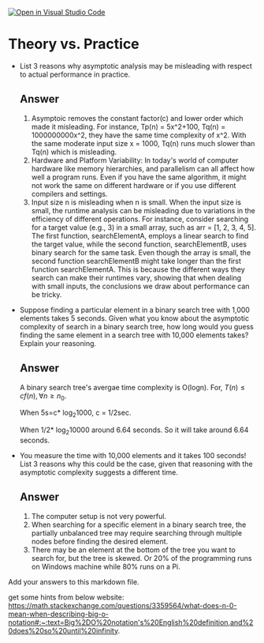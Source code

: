 [![Open in Visual Studio Code](https://classroom.github.com/assets/open-in-vscode-718a45dd9cf7e7f842a935f5ebbe5719a5e09af4491e668f4dbf3b35d5cca122.svg)](https://classroom.github.com/online_ide?assignment_repo_id=11861567&assignment_repo_type=AssignmentRepo)
# Theory vs. Practice

- List 3 reasons why asymptotic analysis may be misleading with respect to
  actual performance in practice.
  ## Answer
  1. Asymptoic removes the constant factor(c) and lower order which made it misleading. For instance, Tp(n) = 5x^2+100, Tq(n) = 1000000000x^2, they have the same time complexity of x^2. With the same moderate input size x = 1000, Tq(n) runs much slower than Tq(n) which is misleading.
  2. Hardware and Platform Variability: In today's world of computer hardware like memory hierarchies, and parallelism can all affect how well a program runs. Even if you have the same algorithm, it might not work the same on different hardware or if you use different compilers and settings.
  3. Input size n is misleading when n is small. When the input size is small, the runtime analysis can be misleading due to variations in the efficiency of different operations. For instance, consider searching for a target value (e.g., 3) in a small array, such as arr = [1, 2, 3, 4, 5]. The first function, searchElementA, employs a linear search to find the target value, while the second function, searchElementB, uses binary search for the same task. Even though the array is small, the second function searchElementB might take longer than the first function searchElementA. This is because the different ways they search can make their runtimes vary, showing that when dealing with small inputs, the conclusions we draw about performance can be tricky.


- Suppose finding a particular element in a binary search tree with 1,000
  elements takes 5 seconds. Given what you know about the asymptotic complexity
  of search in a binary search tree, how long would you guess finding the same
  element in a search tree with 10,000 elements takes? Explain your reasoning.

  ## Answer
  A binary search tree's avergae time complexity is O(logn).
  For, $T(n)\leq cf(n), \forall n \geq n_0$.
  
  When 5s=c* $\log_{2}1000$, c = 1/2sec.
  
  When 1/2* $\log_{2}10000$ around 6.64 seconds. So it will take around 6.64 seconds.

- You measure the time with 10,000 elements and it takes 100 seconds! List 3
  reasons why this could be the case, given that reasoning with the asymptotic
  complexity suggests a different time.

  ## Answer
  1. The computer setup is not very powerful.
  2. When searching for a specific element in a binary search tree, the partially unbalanced tree may require searching through multiple nodes before finding the desired element.
  3. There may be an element at the bottom of the tree you want to search for, but the tree is skewed. Or 20% of the programming runs on Windows machine while 80% runs on a Pi.

Add your answers to this markdown file.

get some hints from below website: https://math.stackexchange.com/questions/3359564/what-does-n-0-mean-when-describing-big-o-notation#:~:text=Big%2DO%20notation's%20English%20definition,and%20does%20so%20until%20infinity.
